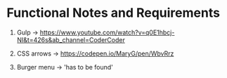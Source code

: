 # Functional Notes and Requirements

1. Gulp -> https://www.youtube.com/watch?v=q0E1hbcj-NI&t=426s&ab_channel=CoderCoder

2. CSS arrows -> https://codepen.io/MaryG/pen/WbvRrz

3. Burger menu -> 'has to be found'